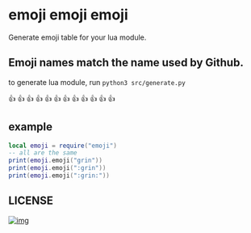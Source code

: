 # emoji emoji emoji

Generate emoji table for your lua module.

Emoji names match the name used by Github.
---
to generate lua module, run `python3 src/generate.py`

👍 👍 👍 👍 👍 👍 👍 👍 👍 👍 👍 👍
## example
```lua 
local emoji = require("emoji")
-- all are the same
print(emoji.emoji("grin"))
print(emoji.emoji(":grin"))
print(emoji.emoji(":grin:"))
```

## LICENSE
[![img]][pbd]

[img]:https://licensebuttons.net/p/zero/1.0/88x31.png
[pbd]:https://creativecommons.org/publicdomain/zero/1.0/
